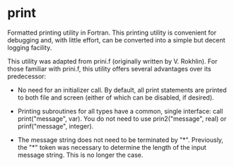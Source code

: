# print
Formatted printing utility in Fortran. This printing utility is convenient for debugging and, with little effort, can be converted into a simple but decent logging facility.

This utility was adapted from prini.f (originally written by V. Rokhlin). For those familiar with prini.f, this utility offers several advantages over its predecessor:

- No need for an initializer call. By default, all print statements are printed to both file and screen (either of which can be disabled, if desired).

- Printing subroutines for all types have a common, single interface: call print("message", var). You do not need to use prin2("message", real) or prinf("message", integer).

- The message string does not need to be terminated by "\*". Previously, the "\*" token was necessary to determine the length of the input message string. This is no longer the case.
